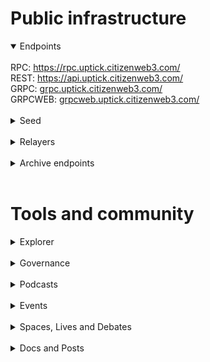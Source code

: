 # Public infrastructure 

<details open>
  <summary>Endpoints</summary>
  <br>
  RPC: <a href="https://rpc.uptick.citizenweb3.com/">https://rpc.uptick.citizenweb3.com/</a><br>
  REST: <a href="https://api.uptick.citizenweb3.com/">https://api.uptick.citizenweb3.com/</a><br>
  GRPC: <a href="grpc.uptick.citizenweb3.com/">grpc.uptick.citizenweb3.com/</a><br>
  GRPCWEB: <a href="grpcweb.uptick.citizenweb3.com/">grpcweb.uptick.citizenweb3.com/</a>
</details>
<br>
<details>
  <summary>Seed</summary>
bddaa78825892bde04b5aa8f28b95a072a50eaf9@mainnet.seednode.citizenweb3.com:29656
</details>
<br>
<details>
  <summary>Relayers</summary>
</details>
<br>
<details>
  <summary>Archive endpoints</summary>
  RPC: <br>
  API: <br>
  GRPC: <br>
</details>
<br>

# Tools and community

<details>
  <summary>Explorer</summary>
  <a href="https://validatorinfo.com/networks">Validator Info</a><br>
</details>
<br>
<details>
  <summary>Governance</summary>
  <a href="https://uptick.explorers.guru/proposals">Voting History</a><br>
</details>
<br>
<details>
  <summary>Podcasts</summary>
  <a href=""></a><br>
</details>
<br>
<details>
  <summary>Events</summary>
  <a href=""></a><br>
</details>
<br>
<details>
  <summary>Spaces, Lives and Debates</summary>
  <a href=""></a><br>
</details>
<br>
<details>
  <summary>Docs and Posts</summary>
  <a href=""></a><br>
</details>
